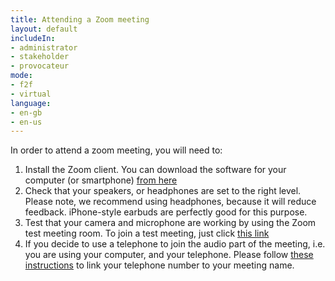 ```yaml
---
title: Attending a Zoom meeting
layout: default
includeIn: 
- administrator
- stakeholder
- provocateur
mode:
- f2f
- virtual
language:
- en-gb
- en-us
---
```

In order to attend a zoom meeting, you will need to:
1. Install the Zoom client. You can download the software for your computer (or smartphone) [from here](https://zoom.us/support/download)
1.  Check that your speakers, or headphones are set to the right level. Please note, we recommend using headphones, because it will reduce feedback. iPhone-style earbuds are perfectly good for this purpose.
1.  Test that your camera and microphone are working by using the Zoom test meeting room. To join a test meeting, just click [this link](http://zoom.us/test)
1.  If you decide to use a telephone to join the audio part of the meeting, i.e. you are using your computer, and your telephone. Please follow [these instructions](https://support.zoom.us/hc/en-us/articles/201362663-Joining-a-Meeting-by-Phone) to link your telephone number to your meeting name.